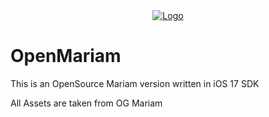 <center>
  <a href="#"><img src="/ico.png" alt="Logo"></a>
</center>

# OpenMariam
This is an OpenSource Mariam version
written in iOS 17 SDK

All Assets are taken from OG Mariam

